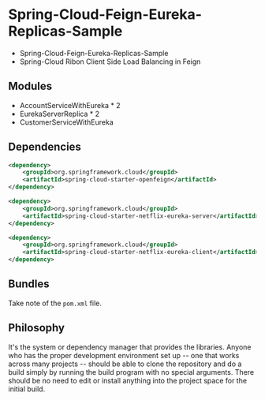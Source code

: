 # Spring-Cloud-Feign-Eureka-Replicas-Sample
- Spring-Cloud-Feign-Eureka-Replicas-Sample
- Spring-Cloud Ribon Client Side Load Balancing in Feign

## Modules
- AccountServiceWithEureka * 2
- EurekaServerReplica * 2
- CustomerServiceWithEureka

## Dependencies
```xml
<dependency>
    <groupId>org.springframework.cloud</groupId>
    <artifactId>spring-cloud-starter-openfeign</artifactId>
</dependency>
```
```xml
<dependency>
    <groupId>org.springframework.cloud</groupId>
    <artifactId>spring-cloud-starter-netflix-eureka-server</artifactId>
</dependency>

<dependency>
    <groupId>org.springframework.cloud</groupId>
    <artifactId>spring-cloud-starter-netflix-eureka-client</artifactId>
</dependency>
```

## Bundles

Take note of the `pom.xml` file.

## Philosophy
It's the system or dependency manager that
provides the libraries. Anyone who has the proper development
environment set up -- one that works across many projects -- should be
able to clone the repository and do a build simply by running the
build program with no special arguments. There should be no need to
edit or install anything into the project space for the initial build.

